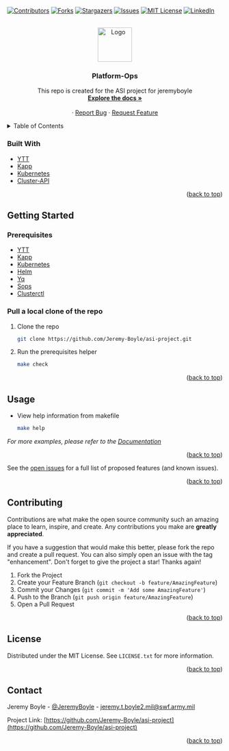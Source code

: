 <div id="top"></div>

[![Contributors][contributors-shield]][contributors-url]
[![Forks][forks-shield]][forks-url]
[![Stargazers][stars-shield]][stars-url]
[![Issues][issues-shield]][issues-url]
[![MIT License][license-shield]][license-url]
[![LinkedIn][linkedin-shield]][linkedin-url]



<!-- PROJECT LOGO -->
<br />
<div align="center">
  <a href="https://github.com/Jeremy-Boyle/asi-project">
    <img src="https://camo.githubusercontent.com/ad5917e3414758406bcb97805aeac20e0d0c4472de753757b056e2e7e7a15f46/68747470733a2f2f692e696d6775722e636f6d2f356c75417458432e706e67" alt="Logo" width="80" height="80">
  </a>

<h3 align="center">Platform-Ops</h3>

  <p align="center">
    This repo is created for the ASI project for jeremyboyle
    <br />
    <a href="https://github.com/Jeremy-Boyle/asi-project"><strong>Explore the docs »</strong></a>
    <br />
    <br />
    ·
    <a href="https://github.com/Jeremy-Boyle/asi-project/issues">Report Bug</a>
    ·
    <a href="https://github.com/Jeremy-Boyle/asi-project/issues">Request Feature</a>
  </p>
</div>



<!-- TABLE OF CONTENTS -->
<details>
  <summary>Table of Contents</summary>
  <ol>
    <li>
      <a href="#about-the-project">About The Project</a>
      <ul>
        <li><a href="#built-with">Built With</a></li>
      </ul>
    </li>
    <li>
      <a href="#getting-started">Getting Started</a>
      <ul>
        <li><a href="#prerequisites">Prerequisites</a></li>
        <li><a href="#installation">Installation</a></li>
      </ul>
    </li>
    <li><a href="#usage">Usage</a></li>
    <li><a href="#contributing">Contributing</a></li>
    <li><a href="#license">License</a></li>
    <li><a href="#contact">Contact</a></li>
    <li><a href="#acknowledgments">Acknowledgments</a></li>
  </ol>
</details>

### Built With

* [YTT](https://carvel.dev/ytt/)
* [Kapp](https://carvel.dev/kapp/)
* [Kubernetes](https://kubernetes.io/)
* [Cluster-API](https://cluster-api.sigs.k8s.io/)

<p align="right">(<a href="#top">back to top</a>)</p>



<!-- GETTING STARTED -->
## Getting Started
### Prerequisites

* [YTT](https://carvel.dev/ytt/)
* [Kapp](https://carvel.dev/kapp/)
* [Kubernetes](https://kubernetes.io/)
* [Helm](https://helm.sh/)
* [Yq](https://github.com/mikefarah/yq/)
* [Sops](https://github.com/mozilla/sops)
* [Clusterctl](https://cluster-api.sigs.k8s.io/)

### Pull a local clone of the repo

1. Clone the repo
   ```sh
   git clone https://github.com/Jeremy-Boyle/asi-project.git
   ```
2. Run the prerequisites helper
   ```sh
   make check
   ```

<p align="right">(<a href="#top">back to top</a>)</p>



<!-- USAGE EXAMPLES -->
## Usage
- View help information from makefile
   ```sh
   make help
   ```

_For more examples, please refer to the [Documentation](https://docs.platform-ops.com)_

<p align="right">(<a href="#top">back to top</a>)</p>


See the [open issues](https://github.com/Jeremy-Boyle/asi-project/issues) for a full list of proposed features (and known issues).

<p align="right">(<a href="#top">back to top</a>)</p>



<!-- CONTRIBUTING -->
## Contributing

Contributions are what make the open source community such an amazing place to learn, inspire, and create. Any contributions you make are **greatly appreciated**.

If you have a suggestion that would make this better, please fork the repo and create a pull request. You can also simply open an issue with the tag "enhancement".
Don't forget to give the project a star! Thanks again!

1. Fork the Project
2. Create your Feature Branch (`git checkout -b feature/AmazingFeature`)
3. Commit your Changes (`git commit -m 'Add some AmazingFeature'`)
4. Push to the Branch (`git push origin feature/AmazingFeature`)
5. Open a Pull Request

<p align="right">(<a href="#top">back to top</a>)</p>



<!-- LICENSE -->
## License

Distributed under the MIT License. See `LICENSE.txt` for more information.

<p align="right">(<a href="#top">back to top</a>)</p>



<!-- CONTACT -->
## Contact

Jeremy Boyle - [@JeremyBoyle](https://linkedin.com/in/jeremy-boyle) - jeremy.t.boyle2.mil@swf.army.mil

Project Link: [https://github.com/Jeremy-Boyle/asi-project](https://github.com/Jeremy-Boyle/asi-project)

<p align="right">(<a href="#top">back to top</a>)</p>

<!-- MARKDOWN LINKS & IMAGES -->
<!-- https://www.markdownguide.org/basic-syntax/#reference-style-links -->
[contributors-shield]: https://img.shields.io/github/contributors/Jeremy-Boyle/asi-project.svg?style=for-the-badge
[contributors-url]: https://github.com/Jeremy-Boyle/asi-project/graphs/contributors
[forks-shield]: https://img.shields.io/github/forks/Jeremy-Boyle/asi-project.svg?style=for-the-badge
[forks-url]: https://github.com/Jeremy-Boyle/asi-project/network/members
[stars-shield]: https://img.shields.io/github/stars/Jeremy-Boyle/asi-project.svg?style=for-the-badge
[stars-url]: https://github.com/Jeremy-Boyle/asi-project/stargazers
[issues-shield]: https://img.shields.io/github/issues/Jeremy-Boyle/asi-project.svg?style=for-the-badge
[issues-url]: https://github.com/Jeremy-Boyle/asi-project/issues
[license-shield]: https://img.shields.io/github/license/Jeremy-Boyle/asi-project.svg?style=for-the-badge
[license-url]: https://github.com/Jeremy-Boyle/asi-project/blob/master/LICENSE.txt
[linkedin-shield]: https://img.shields.io/badge/-LinkedIn-black.svg?style=for-the-badge&logo=linkedin&colorB=555
[linkedin-url]: https://linkedin.com/in/jeremy-boyle
[product-screenshot]: images/screenshot.png